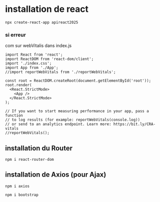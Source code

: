 # installation de react 

```
npx create-react-app apireact2025
```

### si erreur 
com sur webVitalis dans index.js

```
import React from 'react';
import ReactDOM from 'react-dom/client';
import './index.css';
import App from './App';
//import reportWebVitals from './reportWebVitals';

const root = ReactDOM.createRoot(document.getElementById('root'));
root.render(
  <React.StrictMode>
    <App />
  </React.StrictMode>
);

// If you want to start measuring performance in your app, pass a function
// to log results (for example: reportWebVitals(console.log))
// or send to an analytics endpoint. Learn more: https://bit.ly/CRA-vitals
//reportWebVitals();

```

## installation du Router
```
npm i react-router-dom
```

## installation de Axios (pour Ajax)
```
npm i axios
```

```
npm i bootstrap
```
